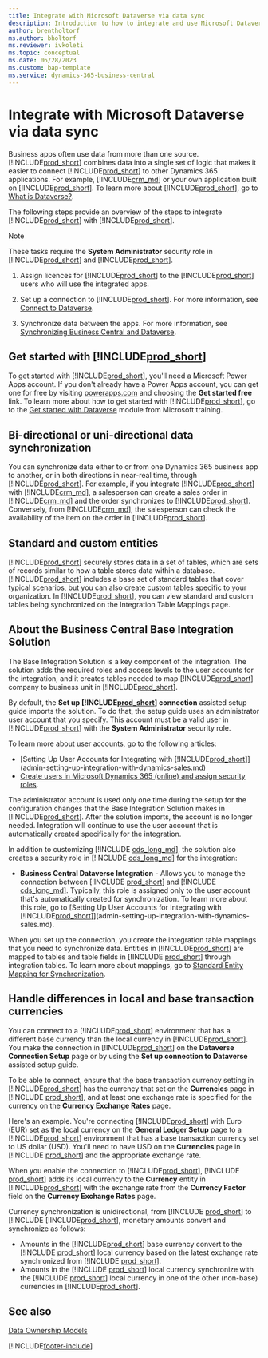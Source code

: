 ```yaml
---
title: Integrate with Microsoft Dataverse via data sync
description: Introduction to how to integrate and use Microsoft Dataverse and its components to connect to other Dynamics 365 applications.
author: brentholtorf
ms.author: bholtorf
ms.reviewer: ivkoleti
ms.topic: conceptual
ms.date: 06/28/2023
ms.custom: bap-template
ms.service: dynamics-365-business-central
---
```


# <a name="integrate-with-microsoft-dataverse-via-data-sync"></a>Integrate with Microsoft Dataverse via data sync

Business apps often use data from more than one source. [!INCLUDE[prod_short](includes/cds_long_md.md)] combines data into a single set of logic that makes it easier to connect [!INCLUDE[prod_short](includes/prod_short.md)] to other Dynamics 365 applications. For example, [!INCLUDE[crm_md](includes/crm_md.md)] or your own application built on [!INCLUDE[prod_short](includes/cds_long_md.md)]. To learn more about [!INCLUDE[prod_short](includes/cds_long_md.md)], go to [What is Dataverse?](/powerapps/maker/common-data-service/data-platform-intro).

The following steps provide an overview of the steps to integrate [!INCLUDE[prod_short](includes/cds_long_md.md)] with [!INCLUDE[prod_short](includes/prod_short.md)].

> [!Note]  
> These tasks require the **System Administrator** security role in [!INCLUDE[prod_short](includes/cds_long_md.md)] and [!INCLUDE[prod_short](includes/prod_short.md)].  

1. Assign licences for [!INCLUDE[prod_short](includes/cds_long_md.md)] to the [!INCLUDE[prod_short](includes/prod_short.md)] users who will use the integrated apps.

2. Set up a connection to [!INCLUDE[prod_short](includes/cds_long_md.md)]. For more information, see [Connect to Dataverse](admin-how-to-set-up-a-dynamics-crm-connection.md).  

3. Synchronize data between the apps. For more information, see [Synchronizing Business Central and Dataverse](admin-synchronizing-business-central-and-sales.md). 

## <a name="get-started-with-"></a>Get started with [!INCLUDE[prod_short](includes/cds_long_md.md)]

To get started with [!INCLUDE[prod_short](includes/cds_long_md.md)], you'll need a Microsoft Power Apps account. If you don't already have a Power Apps account, you can get one for free by visiting [powerapps.com](https://make.powerapps.com/?utm_source=padocs&utm_medium=linkinadoc&utm_campaign=referralsfromdoc) and choosing the **Get started free** link. To learn more about how to get started with [!INCLUDE[prod_short](includes/cds_long_md.md)], go to the [Get started with Dataverse](/training/modules/get-started-with-powerapps-common-data-service/) module from Microsoft training.

## <a name="bi-directional-or-uni-directional-data-synchronization"></a>Bi-directional or uni-directional data synchronization

You can synchronize data either to or from one Dynamics 365 business app to another, or in both directions in near-real time, through [!INCLUDE[prod_short](includes/cds_long_md.md)]. For example, if you integrate [!INCLUDE[prod_short](includes/prod_short.md)] with [!INCLUDE[crm_md](includes/crm_md.md)], a salesperson can create a sales order in [!INCLUDE[crm_md](includes/crm_md.md)] and the order synchronizes to [!INCLUDE[prod_short](includes/prod_short.md)]. Conversely, from [!INCLUDE[crm_md](includes/crm_md.md)], the salesperson can check the availability of the item on the order in [!INCLUDE[prod_short](includes/prod_short.md)]. 

## <a name="standard-and-custom-entities"></a>Standard and custom entities

[!INCLUDE[prod_short](includes/cds_long_md.md)] securely stores data in a set of tables, which are sets of records similar to how a table stores data within a database. [!INCLUDE[prod_short](includes/cds_long_md.md)] includes a base set of standard tables that cover typical scenarios, but you can also create custom tables specific to your organization. In [!INCLUDE[prod_short](includes/prod_short.md)], you can view standard and custom tables being synchronized on the Integration Table Mappings page.

## <a name="about-the-business-central-base-integration-solution"></a>About the Business Central Base Integration Solution

The Base Integration Solution is a key component of the integration. The solution adds the required roles and access levels to the user accounts for the integration, and it creates tables needed to map [!INCLUDE[prod_short](includes/prod_short.md)] company to business unit in [!INCLUDE[prod_short](includes/cds_long_md.md)]. 

By default, the **Set up [!INCLUDE[prod_short](includes/cds_long_md.md)] connection** assisted setup guide imports the solution. To do that, the setup guide uses an administrator user account that you specify. This account must be a valid user in [!INCLUDE[prod_short](includes/cds_long_md.md)] with the **System Administrator** security role.  

To learn more about user accounts, go to the following articles:

* [Setting Up User Accounts for Integrating with [!INCLUDE[prod_short](includes/cds_long_md.md)]](admin-setting-up-integration-with-dynamics-sales.md) 
* [Create users in Microsoft Dynamics 365 (online) and assign security roles](/dynamics365/customer-engagement/admin/create-users-assign-online-security-roles). 

The administrator account is used only one time during the setup for the configuration changes that the Base Integration Solution makes in [!INCLUDE[prod_short](includes/cds_long_md.md)]. After the solution imports, the account is no longer needed. Integration will continue to use the user account that is automatically created specifically for the integration.

In addition to customizing [!INCLUDE [cds_long_md](includes/cds_long_md.md)], the solution also creates a security role in [!INCLUDE [cds_long_md](includes/cds_long_md.md)] for the integration:

* **Business Central Dataverse Integration** - Allows you to manage the connection between [!INCLUDE [prod_short](includes/prod_short.md)] and [!INCLUDE [cds_long_md](includes/cds_long_md.md)]. Typically, this role is assigned only to the user account that's automatically created for synchronization. To learn more about this role, go to [Setting Up User Accounts for Integrating with [!INCLUDE[prod_short](includes/cds_long_md.md)]](admin-setting-up-integration-with-dynamics-sales.md).

When you set up the connection, you create the integration table mappings that you need to synchronize data. Entities in [!INCLUDE[prod_short](includes/cds_long_md.md)] are mapped to tables and table fields in [!INCLUDE [prod_short](includes/prod_short.md)] through integration tables. To learn more about mappings, go to [Standard Entity Mapping for Synchronization](admin-synchronizing-business-central-and-sales.md#standard-table-mapping-for-synchronization).

## <a name="handle-differences-in-local-and-base-transaction-currencies"></a>Handle differences in local and base transaction currencies

You can connect to a [!INCLUDE[prod_short](includes/cds_long_md.md)] environment that has a different base currency than the local currency in [!INCLUDE[prod_short](includes/prod_short.md)]. You make the connection in [!INCLUDE[prod_short](includes/prod_short.md)] on the **Dataverse Connection Setup** page or by using the **Set up connection to Dataverse** assisted setup guide.

To be able to connect, ensure that the base transaction currency setting in [!INCLUDE[prod_short](includes/cds_long_md.md)] has the currency that set on the **Currencies** page in [!INCLUDE [prod_short](includes/prod_short.md)], and at least one exchange rate is specified for the currency on the **Currency Exchange Rates** page.

Here's an example. You're connecting [!INCLUDE[prod_short](includes/cds_long_md.md)] with Euro (EUR) set as the local currency on the **General Ledger Setup** page to a [!INCLUDE[prod_short](includes/cds_long_md.md)] environment that has a base transaction currency set to US dollar (USD). You'll need to have USD on the **Currencies** page in [!INCLUDE [prod_short](includes/prod_short.md)] and the appropriate exchange rate. 

When you enable the connection to [!INCLUDE[prod_short](includes/cds_long_md.md)], [!INCLUDE [prod_short](includes/prod_short.md)] adds its local currency to the **Currency** entity in [!INCLUDE[prod_short](includes/cds_long_md.md)] with the exchange rate from the **Currency Factor** field on the **Currency Exchange Rates** page.

Currency synchronization is unidirectional, from [!INCLUDE [prod_short](includes/prod_short.md)] to [!INCLUDE [!INCLUDE[prod_short](includes/cds_long_md.md)], monetary amounts convert and synchronize as follows:

* Amounts in the [!INCLUDE[prod_short](includes/cds_long_md.md)] base currency convert to the [!INCLUDE [prod_short](includes/prod_short.md)] local currency based on the latest exchange rate synchronized from [!INCLUDE [prod_short](includes/prod_short.md)].
* Amounts in the [!INCLUDE [prod_short](includes/prod_short.md)] local currency synchronize with the [!INCLUDE [prod_short](includes/prod_short.md)] local currency in one of the other (non-base) currencies in [!INCLUDE[prod_short](includes/cds_long_md.md)].

## <a name="see-also"></a>See also

[Data Ownership Models](admin-cds-company-concept.md)  
<!--needs to be removed as this is moved to dev-itpro docs[Walkthrough: Customizing an Integration with Dataverse](\dynamics365\business-central\dev-itpro\administration\administration-custom-cds-integration) -->


[!INCLUDE[footer-include](includes/footer-banner.md)]
